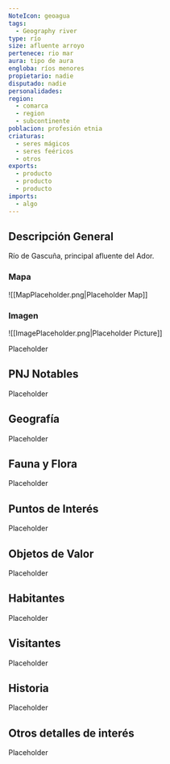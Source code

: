 ```yaml
---
NoteIcon: geoagua
tags:
  - Geography river
type: río
size: afluente arroyo
pertenece: rio mar
aura: tipo de aura
engloba: ríos menores
propietario: nadie
disputado: nadie
personalidades: 
region:
  - comarca 
  - region
  - subcontinente
poblacion: profesión etnia
criaturas:
  - seres mágicos
  - seres feéricos
  - otros
exports:
  - producto
  - producto
  - producto
imports:
  - algo
---
```






## Descripción General
 <section class="wa-section main-content"><p>Río de Gascuña, principal afluente del Ador.</p></section>   

### Mapa
![[MapPlaceholder.png|Placeholder Map]]

### Imagen
![[ImagePlaceholder.png|Placeholder Picture]]

Placeholder

## PNJ Notables
Placeholder

## Geografía
Placeholder

## Fauna y Flora
Placeholder

## Puntos de Interés
Placeholder

## Objetos de Valor
Placeholder

## Habitantes
Placeholder

## Visitantes
Placeholder

## Historia
Placeholder

## Otros detalles de interés
Placeholder

